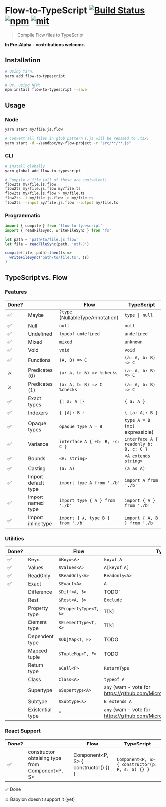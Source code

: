 # Flow-to-TypeScript [![Build Status][build]](https://circleci.com/gh/bcherny/flow-to-typescript) [![npm]](https://www.npmjs.com/package/flow-to-typescript) [![mit]](https://opensource.org/licenses/MIT)

[build]: https://img.shields.io/circleci/project/bcherny/flow-to-typescript.svg?branch=master&style=flat-square
[npm]: https://img.shields.io/npm/v/flow-to-typescript.svg?style=flat-square
[mit]: https://img.shields.io/npm/l/flow-to-typescript.svg?style=flat-square

> Compile Flow files to TypeScript

**In Pre-Alpha - contributions welcome.**

## Installation

```sh
# Using Yarn:
yarn add flow-to-typescript

# Or, using NPM:
npm install flow-to-typescript --save
```

## Usage

### Node
```sh
yarn start my/file.js.flow

# Convert all files in glob pattern (.js will be renamed to .tsx)
yarn start -d ~/sandbox/my-flow-project -r "src/**/**.js"

```



### CLI

```sh
# Install globally
yarn global add flow-to-typescript

# Compile a file (all of these are equivalent)
flow2ts my/file.js.flow
flow2ts my/file.js.flow my/file.ts
flow2ts my/file.js.flow > my/file.ts
flow2ts -i my/file.js.flow -o my/file.ts
flow2ts --input my/file.js.flow --output my/file.ts
```

### Programmatic

```js
import { compile } from 'flow-to-typescript'
import { readFileSync, writeFileSync } from 'fs'

let path = 'path/to/file.js.flow'
let file = readFileSync(path, 'utf-8')

compile(file, path).then(ts =>
  writeFileSync('path/to/file.ts', ts)
)
```

## TypeScript vs. Flow

### Features

| Done? |             | Flow                                    | TypeScript |
|-------|-------------|-----------------------------------------|------------|
|   ✅  | Maybe       | `?type` (NullableTypeAnnotation)        | `type \| null` |
|   ✅  | Null        | `null`                                  | `null` |
|   ✅  | Undefined   | `typeof undefined`                      | `undefined` |
|   ✅  | Mixed       | `mixed`                                 | `unknown` |
|   ✅  | Void        | `void`                                  | `void` |
|   ✅  | Functions   | `(A, B) => C`                           | `(a: A, b: B) => C` |
|   ⚔  | Predicates (0) | `(a: A, b: B) => %checks`            | `(a: A, b: B) => C` |
|   ⚔  | Predicates (1) | `(a: A, b: B) => C %checks`          | `(a: A, b: B) => C` |
|   ✅  | Exact types | `{\| a: A \|}`                            | `{ a: A }` |
|   ✅  | Indexers    | `{ [A]: B }`                            | `{ [a: A]: B }` |
|   ✅  | Opaque types | `opaque type A = B`                    | `type A = B` (not expressible) |
|   ✅  | Variance    | `interface A { +b: B, -c: C }`          | `interface A { readonly b: B, c: C }` |
|   ✅  | Bounds      | `<A: string>`                           | `<A extends string>` |
|   ✅  | Casting     | `(a: A)`                                | `(a as A)` |
|   ✅  | Import default type | `import type A from './b'`          | `import A from './b'` |
|   ✅  | Import named type | `import type { A } from './b'`          | `import { A } from './b'` |
|   ✅  | Import inline type | `import { A, type B } from './b'`          | `import { A, B } from './b'` |


### Utilities

| Done? |             | Flow                                    | TypeScript |
|-------|-------------|-----------------------------------------|------------|
|   ✅  | Keys        | `$Keys<A>`                              | `keyof A` |
|   ✅  | Values      | `$Values<A>`                            | `A[keyof A]` |
|   ✅  | ReadOnly    | `$ReadOnly<A>`                          | `Readonly<A>` |
|   ✅  | Exact       | `$Exact<A>`                             | `A` |
|       | Difference  | `$Diff<A, B>`                           | TODO` |
|       | Rest        | `$Rest<A, B>`                           | `Exclude` |
|       | Property type | `$PropertyType<T, k>`                 | `T[k]` |
|       | Element type | `$ElementType<T, K>`                   | `T[k]` |
|       | Dependent type | `$ObjMap<T, F>`                      | TODO |
|       | Mapped tuple | `$TupleMap<T, F>`                      | TODO |
|       | Return type | `$Call<F>`                              | `ReturnType` |
|       | Class       | `Class<A>`                              | `typeof A` |
|       | Supertype   | `$Supertype<A>`                         | `any` (warn - vote for https://github.com/Microsoft/TypeScript/issues/14520) |
|       | Subtype     | `$Subtype<A>`                           | `B extends A` |
|       | Existential type | `*`                                | `any` (warn - vote for https://github.com/Microsoft/TypeScript/issues/14466) |


### React Support
| Done? |             | Flow                                    | TypeScript |
|-------|-------------|-----------------------------------------|------------|
|   ✅  | constructor obtaining type from Component<P, S>        | Component<P, S> { constructor() {} }                             | `Component<P, S> { constructor(p: P, s: S) {} }     ` |


✅ Done

⚔ Babylon doesn't support it (yet)
